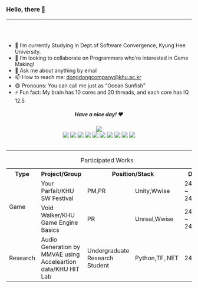 ### Hello, there 👋
<hr>
<br>
<br>

- 🔭 I’m currently Studying in Dept.of Software Convergence, Kyung Hee University.
- 👯 I’m looking to collaborate on Programmers who're interested in Game Making!
- 💬 Ask me about anything by email
- 📫 How to reach me: dongdongcompany@khu.ac.kr
- 😄 Pronouns: You can call me just as "Ocean Sunfish"
- ⚡ Fun fact: My brain has 10 cores and 20 threads, and each core has IQ 12.5

<div align="center">
  <h5 align="center"> Have a nice day! ❤️</h5>
  <img align="center" src="https://i.imgur.com/GA3oOBR.gif">
</div>

<div align="center">
  <img src="https://img.shields.io/badge/C++-00599C?style=flat-square&logo=cplusplus&logoColor=white"/>
  <img src="https://img.shields.io/badge/CSharp-239120?style=flat-square&logo=sharp&logoColor=white"/>
  <img src="https://img.shields.io/badge/Python-3776AB?style=flat-square&logo=Python&logoColor=white"/>
  <img src="https://img.shields.io/badge/HTML5-E34F26?style=flat-square&logo=HTML5&logoColor=white"/>
  <img src="https://img.shields.io/badge/CSS3-1572B6?style=flat-square&logo=CSS3&logoColor=white"/>
  <img src="https://img.shields.io/badge/Unity-000000?style=flat-square&logo=unity&logoColor=white"/>
  <img src="https://img.shields.io/badge/Unreal5-0E1128?style=flat-square&logo=unrealengine&logoColor=white"/>
  <img src="https://img.shields.io/badge/Wwise-00549F?style=flat-square&logo=wwise&logoColor=white"/>
  <img src="https://img.shields.io/badge/DotNet-512BD4?style=flat-square&logo=dotnet&logoColor=white"/>
  <img src="https://img.shields.io/badge/Tensorflow-FF6F00?style=flat-square&logo=tensorflow&logoColor=white"/>
 </div>

<br>
<hr>
<div align="center">
  <table>
    <caption>Participated Works</caption>
        <tr>
            <th scope="col">Type</th>
            <th scope="col">Project/Group</th>
            <th scope="col" colspan="2">Position/Stack</th>
            <th scope="col">Date</th>
        </tr>
        <tr>
            <td rowspan="2">Game</td>
            <td>Your Parfait/KHU SW Festival</td>
            <td>PM,PR</td>
            <td>Unity,Wwise</td>
            <td>24.09 ~ 24.11</td>
        </tr>
        <tr>
            <td>Void Walker/KHU Game Engine Basics</td>
            <td>PR</td>
            <td>Unreal,Wwise</td>
            <td>24.08 ~ 24.12</td>
        </tr>
        <tr>
            <td rowspan="1">Research</td>
            <td>Audio Generation by MMVAE using Acceleartion data/KHU HIT Lab</td>
            <td>Undergraduate Research Student</td>
            <td>Python,TF,.NET</td>
            <td>24.12~</td>
        </tr>
</table>
</div>
